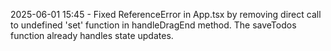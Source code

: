 2025-06-01 15:45 - Fixed ReferenceError in App.tsx by removing direct call to undefined 'set' function in handleDragEnd method. The saveTodos function already handles state updates.